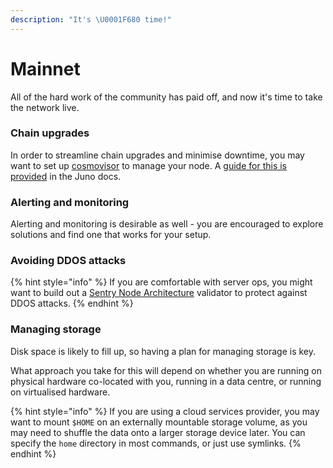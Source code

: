 ```yaml
---
description: "It's \U0001F680 time!"
---
```


# Mainnet

All of the hard work of the community has paid off, and now it's time to take the network live.

### Chain upgrades

In order to streamline chain upgrades and minimise downtime, you may want to set up [cosmovisor](https://docs.cosmos.network/master/run-node/cosmovisor.html) to manage your node. A [guide for this is provided](setting-up-cosmovisor.md) in the Juno docs.

### Alerting and monitoring

Alerting and monitoring is desirable as well - you are encouraged to explore solutions and find one that works for your setup.

### Avoiding DDOS attacks

{% hint style="info" %}
If you are comfortable with server ops, you might want to build out a [Sentry Node Architecture](https://docs.tendermint.com/master/nodes/validators.html) validator to protect against DDOS attacks.
{% endhint %}

### Managing storage

Disk space is likely to fill up, so having a plan for managing storage is key.

What approach you take for this will depend on whether you are running on physical hardware co-located with you, running in a data centre, or running on virtualised hardware.

{% hint style="info" %}
If you are using a cloud services provider, you may want to mount `$HOME` on an externally mountable storage volume, as you may need to shuffle the data onto a larger storage device later. You can specify the `home` directory in most commands, or just use symlinks.
{% endhint %}

